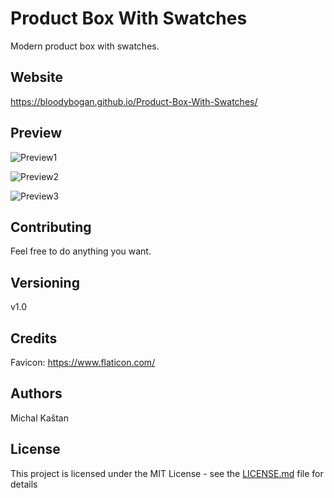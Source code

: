 # Product Box With Swatches

Modern product box with swatches.

## Website

https://bloodybogan.github.io/Product-Box-With-Swatches/

## Preview

![Preview1](https://i.imgur.com/2wP4ANV.png)

![Preview2](https://i.imgur.com/gh5850a.png)

![Preview3](https://i.imgur.com/ARsOOhS.png)

## Contributing

Feel free to do anything you want.

## Versioning

v1.0

## Credits

Favicon: https://www.flaticon.com/

## Authors

Michal Kaštan

## License

This project is licensed under the MIT License - see the [LICENSE.md](LICENSE.md) file for details
